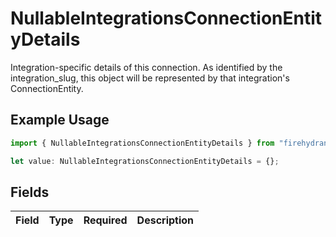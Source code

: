 # NullableIntegrationsConnectionEntityDetails

Integration-specific details of this connection. As identified by the integration_slug, this object will be represented by that integration's ConnectionEntity.

## Example Usage

```typescript
import { NullableIntegrationsConnectionEntityDetails } from "firehydrant/models/components";

let value: NullableIntegrationsConnectionEntityDetails = {};
```

## Fields

| Field       | Type        | Required    | Description |
| ----------- | ----------- | ----------- | ----------- |